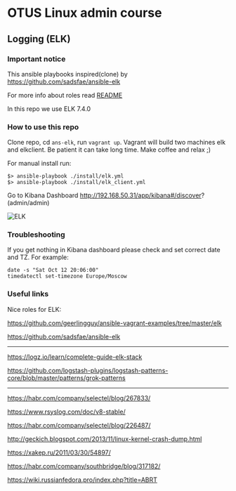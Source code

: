 
# OTUS Linux admin course

## Logging (ELK)

### Important notice

This ansible playbooks inspired(clone) by https://github.com/sadsfae/ansible-elk 

For more info about roles read [README](ans-elk/README.md)

In this repo we use ELK 7.4.0

### How to use this repo

Clone repo, cd `ans-elk`, run `vagrant up`. Vagrant will build two machines elk and elkclient. Be patient it can take long time. Make coffee and relax ;)

For manual install run:
```
$> ansible-playbook ./install/elk.yml
$> ansible-playbook ./install/elk_client.yml
```

Go to Kibana Dashboard http://192.168.50.31/app/kibana#/discover? (admin/admin)

![ELK](ans-elk/image/kibana.png?raw=true "You will see page like this")

### Troubleshooting

If you get nothing in Kibana dashboard please check  and set correct date and TZ. For example:
```
date -s "Sat Oct 12 20:06:00"
timedatectl set-timezone Europe/Moscow
```

### Useful links

Nice roles for ELK:

https://github.com/geerlingguy/ansible-vagrant-examples/tree/master/elk

https://github.com/sadsfae/ansible-elk

---------

https://logz.io/learn/complete-guide-elk-stack

https://github.com/logstash-plugins/logstash-patterns-core/blob/master/patterns/grok-patterns

--------

https://habr.com/company/selectel/blog/267833/

https://www.rsyslog.com/doc/v8-stable/

https://habr.com/company/selectel/blog/226487/

http://geckich.blogspot.com/2013/11/linux-kernel-crash-dump.html

https://xakep.ru/2011/03/30/54897/

https://habr.com/company/southbridge/blog/317182/

https://wiki.russianfedora.pro/index.php?title=ABRT